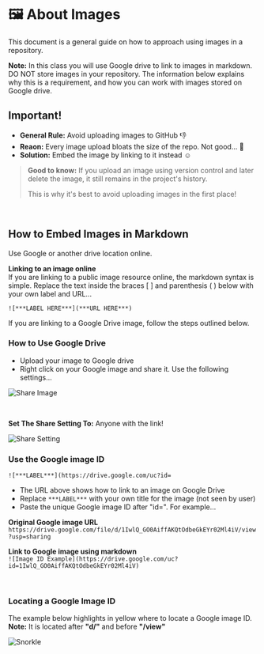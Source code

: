 
# 🖼 About Images

This document is a general guide on how to approach using images in a repository. 

**Note:** In this class you will use Google drive to link to images in markdown. DO NOT store images in your repository. The information below explains why this is a requirement, and how you can work with images stored on Google drive. 



## Important! 

* **General Rule:** Avoid uploading images to GitHub  👎
* **Reaon:** Every image upload bloats the size of the repo. Not good... 👿 
* **Solution:** Embed the image by linking to it instead  ☺️

> **Good to know:** If you upload an image using version control and later delete the image, it still remains in the project's history. 
> 
> This is why it's best to avoid uploading images in the first place! 

<br>

## How to Embed Images in Markdown

Use Google or another drive location online. 

**Linking to an image online**  
If you are linking to a public image resource online, the markdown syntax is simple. Replace the text inside the braces [ ] and parenthesis ( ) below with your own label and URL...

`![***LABEL HERE***](***URL HERE***)`

If you are linking to a Google Drive image, follow the steps outlined below.

### How to Use Google Drive

* Upload your image to Google drive 
* Right click on your Google image and share it. Use the following settings...

![Share Image](https://drive.google.com/uc?id=1A3TpbXDbJ7YUF3vnEetlddhZJipI7Kg7)

<br>

**Set The Share Setting To:** Anyone with the link!

![Share Setting](https://drive.google.com/uc?id=1ACto6zZGkjFxTicnv0Q80_Wa-tp37rSv)


### Use the Google image ID 

`![***LABEL***](https://drive.google.com/uc?id=`

* The URL above shows how to link to an image on Google Drive
* Replace `***LABEL***` with your own title for the image (not seen by user)
* Paste the unique Google image ID after "id=". For example...   

**Original Google image URL**  
`https://drive.google.com/file/d/1IwlQ_GO0AiffAKQtOdbeGkEYr02Ml4iV/view?usp=sharing`

**Link to Google image using markdown**  
`![Image ID Example](https://drive.google.com/uc?id=1IwlQ_GO0AiffAKQtOdbeGkEYr02Ml4iV)`

<br>

### Locating a Google Image ID 
The example below highlights in yellow where to locate a Google image ID.  
**Note:** It is located after **"d/"** and before **"/view"**

![Snorkle](https://drive.google.com/uc?id=1jKy-TwGUw4p5eUg-I1x1AZytVTcgoKqv)




